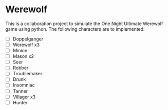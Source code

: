 # Werewolf

This is a collaboration project to simulate the One Night Ultimate Werewolf game using python. The following characters are to implemented:

- [ ] Doppelganger
- [ ] Werewolf x3
- [ ] Minion
- [ ] Mason x2
- [ ] Seer
- [ ] Robber
- [ ] Troublemaker
- [ ] Drunk
- [ ] Insomniac
- [ ] Tanner
- [ ] Villager x3
- [ ] Hunter
